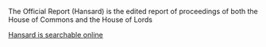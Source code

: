 The Official Report (Hansard) is the edited report of proceedings of both the House of Commons and the House of Lords

[Hansard is searchable online](https://hansard.parliament.uk/)